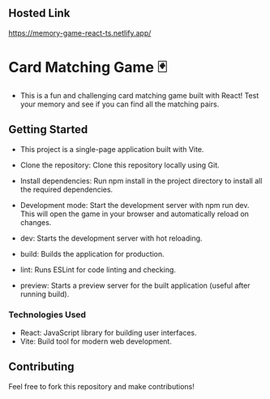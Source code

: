 ## Hosted Link
https://memory-game-react-ts.netlify.app/


# Card Matching Game 🃏
- This is a fun and challenging card matching game built with React! Test your memory and see if you can find all the matching pairs.

## Getting Started
- This project is a single-page application built with Vite.

- Clone the repository: Clone this repository locally using Git.
- Install dependencies: Run npm install in the project directory to install all the required dependencies.
- Development mode: Start the development server with npm run dev. This will open the game in your browser and automatically reload on changes.

- dev: Starts the development server with hot reloading.
- build: Builds the application for production.
- lint: Runs ESLint for code linting and checking.
- preview: Starts a preview server for the built application (useful after running build).

### Technologies Used
- React: JavaScript library for building user interfaces.
- Vite: Build tool for modern web development.

## Contributing
Feel free to fork this repository and make contributions!
